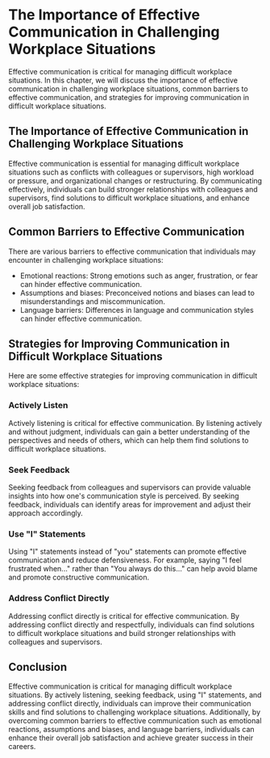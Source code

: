 The Importance of Effective Communication in Challenging Workplace Situations
=============================================================================================================================================

Effective communication is critical for managing difficult workplace situations. In this chapter, we will discuss the importance of effective communication in challenging workplace situations, common barriers to effective communication, and strategies for improving communication in difficult workplace situations.

The Importance of Effective Communication in Challenging Workplace Situations
-----------------------------------------------------------------------------

Effective communication is essential for managing difficult workplace situations such as conflicts with colleagues or supervisors, high workload or pressure, and organizational changes or restructuring. By communicating effectively, individuals can build stronger relationships with colleagues and supervisors, find solutions to difficult workplace situations, and enhance overall job satisfaction.

Common Barriers to Effective Communication
------------------------------------------

There are various barriers to effective communication that individuals may encounter in challenging workplace situations:

* Emotional reactions: Strong emotions such as anger, frustration, or fear can hinder effective communication.
* Assumptions and biases: Preconceived notions and biases can lead to misunderstandings and miscommunication.
* Language barriers: Differences in language and communication styles can hinder effective communication.

Strategies for Improving Communication in Difficult Workplace Situations
------------------------------------------------------------------------

Here are some effective strategies for improving communication in difficult workplace situations:

### Actively Listen

Actively listening is critical for effective communication. By listening actively and without judgment, individuals can gain a better understanding of the perspectives and needs of others, which can help them find solutions to difficult workplace situations.

### Seek Feedback

Seeking feedback from colleagues and supervisors can provide valuable insights into how one's communication style is perceived. By seeking feedback, individuals can identify areas for improvement and adjust their approach accordingly.

### Use "I" Statements

Using "I" statements instead of "you" statements can promote effective communication and reduce defensiveness. For example, saying "I feel frustrated when..." rather than "You always do this..." can help avoid blame and promote constructive communication.

### Address Conflict Directly

Addressing conflict directly is critical for effective communication. By addressing conflict directly and respectfully, individuals can find solutions to difficult workplace situations and build stronger relationships with colleagues and supervisors.

Conclusion
----------

Effective communication is critical for managing difficult workplace situations. By actively listening, seeking feedback, using "I" statements, and addressing conflict directly, individuals can improve their communication skills and find solutions to challenging workplace situations. Additionally, by overcoming common barriers to effective communication such as emotional reactions, assumptions and biases, and language barriers, individuals can enhance their overall job satisfaction and achieve greater success in their careers.
